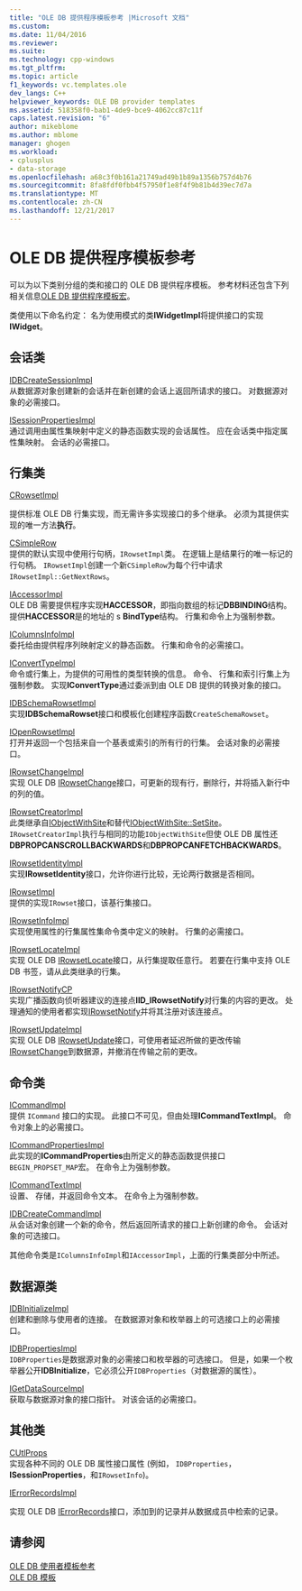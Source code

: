 ```yaml
---
title: "OLE DB 提供程序模板参考 |Microsoft 文档"
ms.custom: 
ms.date: 11/04/2016
ms.reviewer: 
ms.suite: 
ms.technology: cpp-windows
ms.tgt_pltfrm: 
ms.topic: article
f1_keywords: vc.templates.ole
dev_langs: C++
helpviewer_keywords: OLE DB provider templates
ms.assetid: 518358f0-bab1-4de9-bce9-4062cc87c11f
caps.latest.revision: "6"
author: mikeblome
ms.author: mblome
manager: ghogen
ms.workload:
- cplusplus
- data-storage
ms.openlocfilehash: a68c3f0b161a21749ad49b1b89a1356b757d4b76
ms.sourcegitcommit: 8fa8fdf0fbb4f57950f1e8f4f9b81b4d39ec7d7a
ms.translationtype: MT
ms.contentlocale: zh-CN
ms.lasthandoff: 12/21/2017
---
```

# <a name="ole-db-provider-templates-reference"></a>OLE DB 提供程序模板参考
可以为以下类别分组的类和接口的 OLE DB 提供程序模板。 参考材料还包含下列相关信息[OLE DB 提供程序模板宏](../../data/oledb/macros-for-ole-db-provider-templates.md)。  
  
 类使用以下命名约定： 名为使用模式的类**IWidgetImpl**将提供接口的实现**IWidget**。  
  
## <a name="session-classes"></a>会话类  
 [IDBCreateSessionImpl](../../data/oledb/idbcreatesessionimpl-class.md)  
 从数据源对象创建新的会话并在新创建的会话上返回所请求的接口。 对数据源对象的必需接口。  
  
 [ISessionPropertiesImpl](../../data/oledb/isessionpropertiesimpl-class.md)  
 通过调用由属性集映射中定义的静态函数实现的会话属性。 应在会话类中指定属性集映射。 会话的必需接口。  
  
## <a name="rowset-classes"></a>行集类  
 [CRowsetImpl](../../data/oledb/crowsetimpl-class.md)  
  
 提供标准 OLE DB 行集实现，而无需许多实现接口的多个继承。 必须为其提供实现的唯一方法**执行**。  
  
 [CSimpleRow](../../data/oledb/csimplerow-class.md)  
 提供的默认实现中使用行句柄，`IRowsetImpl`类。 在逻辑上是结果行的唯一标记的行句柄。 `IRowsetImpl`创建一个新`CSimpleRow`为每个行中请求`IRowsetImpl::GetNextRows`。  
  
 [IAccessorImpl](../../data/oledb/iaccessorimpl-class.md)  
 OLE DB 需要提供程序实现**HACCESSOR**，即指向数组的标记**DBBINDING**结构。 提供**HACCESSOR**是的地址的 s **BindType**结构。 行集和命令上为强制参数。  
  
 [IColumnsInfoImpl](../../data/oledb/icolumnsinfoimpl-class.md)  
 委托给由提供程序列映射定义的静态函数。 行集和命令的必需接口。  
  
 [IConvertTypeImpl](../../data/oledb/iconverttypeimpl-class.md)  
 命令或行集上，为提供的可用性的类型转换的信息。 命令、 行集和索引行集上为强制参数。 实现**IConvertType**通过委派到由 OLE DB 提供的转换对象的接口。  
  
 [IDBSchemaRowsetImpl](../../data/oledb/idbschemarowsetimpl-class.md)  
 实现**IDBSchemaRowset**接口和模板化创建程序函数`CreateSchemaRowset`。  
  
 [IOpenRowsetImpl](../../data/oledb/iopenrowsetimpl-class.md)  
 打开并返回一个包括来自一个基表或索引的所有行的行集。 会话对象的必需接口。  
  
 [IRowsetChangeImpl](../../data/oledb/irowsetchangeimpl-class.md)  
 实现 OLE DB [IRowsetChange](https://msdn.microsoft.com/en-us/library/ms715790.aspx)接口，可更新的现有行，删除行，并将插入新行中的列的值。  
  
 [IRowsetCreatorImpl](../../data/oledb/irowsetcreatorimpl-class.md)  
 此类继承自[IObjectWithSite](http://msdn.microsoft.com/library/windows/desktop/ms693765)和替代[IObjectWithSite::SetSite](http://msdn.microsoft.com/library/windows/desktop/ms683869)。 `IRowsetCreatorImpl`执行与相同的功能`IObjectWithSite`但使 OLE DB 属性还**DBPROPCANSCROLLBACKWARDS**和**DBPROPCANFETCHBACKWARDS**。  
  
 [IRowsetIdentityImpl](../../data/oledb/irowsetidentityimpl-class.md)  
 实现**IRowsetIdentity**接口，允许你进行比较，无论两行数据是否相同。  
  
 [IRowsetImpl](../../data/oledb/irowsetimpl-class.md)  
 提供的实现`IRowset`接口，该基行集接口。  
  
 [IRowsetInfoImpl](../../data/oledb/irowsetinfoimpl-class.md)  
 实现使用属性的行集属性集命令类中定义的映射。 行集的必需接口。  
  
 [IRowsetLocateImpl](../../data/oledb/irowsetlocateimpl-class.md)  
 实现 OLE DB [IRowsetLocate](https://msdn.microsoft.com/en-us/library/ms721190.aspx)接口，从行集提取任意行。 若要在行集中支持 OLE DB 书签，请从此类继承的行集。  
  
 [IRowsetNotifyCP](../../data/oledb/irowsetnotifycp-class.md)  
 实现广播函数向侦听器建议的连接点**IID_IRowsetNotify**对行集的内容的更改。 处理通知的使用者都实现[IRowsetNotify](https://msdn.microsoft.com/en-us/library/ms712959.aspx)并将其注册对该连接点。  
  
 [IRowsetUpdateImpl](../../data/oledb/irowsetupdateimpl-class.md)  
 实现 OLE DB [IRowsetUpdate](https://msdn.microsoft.com/en-us/library/ms714401.aspx)接口，可使用者延迟所做的更改传输[IRowsetChange](https://msdn.microsoft.com/en-us/library/ms715790.aspx)到数据源，并撤消在传输之前的更改。  
  
## <a name="command-classes"></a>命令类  
 [ICommandImpl](../../data/oledb/icommandimpl-class.md)  
 提供 `ICommand` 接口的实现。 此接口不可见，但由处理**ICommandTextImpl**。 命令对象上的必需接口。  
  
 [ICommandPropertiesImpl](../../data/oledb/icommandpropertiesimpl-class.md)  
 此实现的**ICommandProperties**由所定义的静态函数提供接口`BEGIN_PROPSET_MAP`宏。 在命令上为强制参数。  
  
 [ICommandTextImpl](../../data/oledb/icommandtextimpl-class.md)  
 设置、 存储，并返回命令文本。 在命令上为强制参数。  
  
 [IDBCreateCommandImpl](../../data/oledb/idbcreatecommandimpl-class.md)  
 从会话对象创建一个新的命令，然后返回所请求的接口上新创建的命令。 会话对象的可选接口。  
  
 其他命令类是`IColumnsInfoImpl`和`IAccessorImpl`，上面的行集类部分中所述。  
  
## <a name="data-source-classes"></a>数据源类  
 [IDBInitializeImpl](../../data/oledb/idbinitializeimpl-class.md)  
 创建和删除与使用者的连接。 在数据源对象和枚举器上的可选接口上的必需接口。  
  
 [IDBPropertiesImpl](../../data/oledb/idbpropertiesimpl-class.md)  
 `IDBProperties`是数据源对象的必需接口和枚举器的可选接口。 但是，如果一个枚举器公开**IDBInitialize**，它必须公开`IDBProperties`（对数据源的属性）。  
  
 [IGetDataSourceImpl](../../data/oledb/igetdatasourceimpl-class.md)  
 获取与数据源对象的接口指针。 对该会话的必需接口。  
  
## <a name="other-classes"></a>其他类  
 [CUtlProps](../../data/oledb/cutlprops-class.md)  
 实现各种不同的 OLE DB 属性接口属性 (例如， `IDBProperties`， **ISessionProperties**，和`IRowsetInfo`)。  
  
 [IErrorRecordsImpl](../../data/oledb/ierrorrecordsimpl-class.md)  
  
 实现 OLE DB [IErrorRecords](https://msdn.microsoft.com/en-us/library/ms718112.aspx)接口，添加到的记录并从数据成员中检索的记录。  
  
## <a name="see-also"></a>请参阅  
 [OLE DB 使用者模板参考](../../data/oledb/ole-db-consumer-templates-reference.md)   
 [OLE DB 模板](../../data/oledb/ole-db-templates.md)